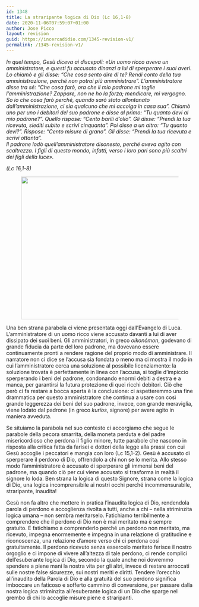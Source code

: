 ```yaml
---
id: 1348
title: La straripante logica di Dio (Lc 16,1-8)
date: 2020-11-06T07:59:07+01:00
author: Jose Picco
layout: revision
guid: https://incercadidio.com/1345-revision-v1/
permalink: /1345-revision-v1/
---
```

_In quel tempo, Gesù diceva ai discepoli: «Un uomo ricco aveva un amministratore, e questi fu accusato dinanzi a lui di sperperare i suoi averi. Lo chiamò e gli disse: &#8220;Che cosa sento dire di te? Rendi conto della tua amministrazione, perché non potrai più amministrare&#8221;. L&#8217;amministratore disse tra sé: &#8220;Che cosa farò, ora che il mio padrone mi toglie l&#8217;amministrazione? Zappare, non ne ho la forza; mendicare, mi vergogno. So io che cosa farò perché, quando sarò stato allontanato dall&#8217;amministrazione, ci sia qualcuno che mi accolga in casa sua&#8221;. Chiamò uno per uno i debitori del suo padrone e disse al primo: &#8220;Tu quanto devi al mio padrone?&#8221;. Quello rispose: &#8220;Cento barili d&#8217;olio&#8221;. Gli disse: &#8220;Prendi la tua ricevuta, siediti subito e scrivi cinquanta&#8221;. Poi disse a un altro: &#8220;Tu quanto devi?&#8221;. Rispose: &#8220;Cento misure di grano&#8221;. Gli disse: &#8220;Prendi la tua ricevuta e scrivi ottanta&#8221;.  
Il padrone lodò quell&#8217;amministratore disonesto, perché aveva agito con scaltrezza. I figli di questo mondo, infatti, verso i loro pari sono più scaltri dei figli della luce»._

<p class="has-text-align-right">
  <em>(Lc 16,1-8)</em>
</p><figure class="wp-block-image size-large is-resized">

<img src="https://incercadidio.com/wp-content/uploads/2020/11/2.jpg" alt="" class="wp-image-1346" width="800" height="383" srcset="https://incercadidio.com/wp-content/uploads/2020/11/2.jpg 411w, https://incercadidio.com/wp-content/uploads/2020/11/2-300x144.jpg 300w" sizes="(max-width: 800px) 100vw, 800px" /> </figure> 

Una ben strana parabola ci viene presentata oggi dall’Evangelo di Luca. L’amministratore di un uomo ricco viene accusato davanti a lui di aver dissipato dei suoi beni. Gli amministratori, in greco _oikonómon_, godevano di grande fiducia da parte del loro padrone, ma dovevano essere continuamente pronti a rendere ragione del proprio modo di amministrare. Il narratore non ci dice se l’accusa sia fondata o meno ma ci mostra il modo in cui l’amministratore cerca una soluzione al possibile licenziamento: la soluzione trovata è perfettamente in linea con l’accusa, si toglie d’impiccio sperperando i beni del padrone, condonando enormi debiti a destra e a manca, per garantirsi la futura protezione di quei ricchi debitori. Ciò che però ci fa restare a bocca aperta è la conclusione: ci aspetteremmo una fine drammatica per questo amministratore che continua a usare con così grande leggerezza dei beni del suo padrone, invece, con grande meraviglia, viene lodato dal padrone (in greco _kuríos_, signore) per avere agito in maniera avveduta.

Se situiamo la parabola nel suo contesto ci accorgiamo che segue le parabole della pecora smarrita, della moneta perduta e del padre misericordioso che perdona il figlio minore, tutte parabole che nascono in risposta alla critica fatta da farisei e dottori della legge alla prassi con cui Gesù accoglie i peccatori e mangia con loro (Lc 15,1-2). Gesù è accusato di sperperare il perdono di Dio, offrendolo a chi non se lo merita. Allo stesso modo l’amministratore è accusato di sperperare gli immensi beni del padrone, ma quando ciò per cui viene accusato si trasforma in realtà il signore lo loda. Ben strana la logica di questo Signore, strana come la logica di Dio, una logica incomprensibile ai nostri occhi perché incommensurabile, straripante, inaudita! 

Gesù non fa altro che mettere in pratica l’inaudita logica di Dio, rendendola parola di perdono e accoglienza rivolta a tutti, anche a chi – nella striminzita logica umana – non sembra meritarselo. Fatichiamo terribilmente a comprendere che il perdono di Dio non è mai meritato ma è sempre gratuito. E fatichiamo a comprenderlo perché un perdono non meritato, ma ricevuto, impegna enormemente e impegna in una relazione di gratitudine e riconoscenza, una relazione d’amore verso chi ci perdona così gratuitamente. Il perdono ricevuto senza essercelo meritato ferisce il nostro orgoglio e ci impone di vivere all’altezza di tale perdono, ci rende complici dell’esuberante logica di Dio, secondo la quale anche noi dovremmo spendere a piene mani la nostra vita per gli altri, invece di restare arroccati sulle nostre false sicurezze, sui nostri meriti e diritti. Tendere l’orecchio all’inaudito della Parola di Dio e alla gratuità del suo perdono significa imboccare un faticoso e sofferto cammino di conversione, per passare dalla nostra logica striminzita all’esuberante logica di un Dio che sparge nel grembo di chi lo accoglie misure piene e straripanti.